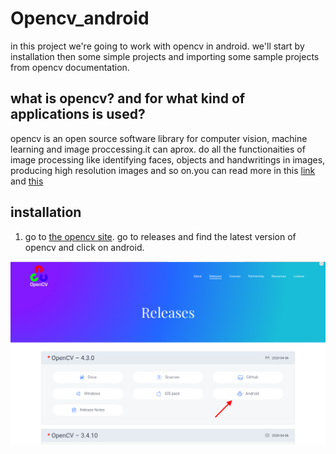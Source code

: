 # Opencv_android
in this project we're going to work with opencv in android. we'll start by installation then some simple projects and importing some sample projects from opencv documentation.

## what is opencv? and for what kind of applications is used?
opencv is an open source software library for computer vision, machine learning and image proccessing.it can aprox. do all the functionaities of image processing like identifying faces, objects and handwritings in images, producing high resolution images and so on.you can read more in this [link](https://opencv.org/about/) and [this](https://en.wikipedia.org/wiki/OpenCV)

## installation
1. go to [the opencv site](https://opencv.org). go to releases and find the latest version of opencv and click on android.

![alt step1](https://github.com/atiyehghm/Opencv_android/blob/master/README.md_images/1_installation.png)
